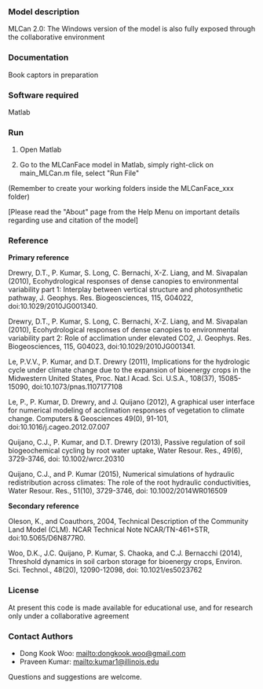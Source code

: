 ### Model description
MLCan 2.0: The Windows version of the model is also fully exposed through the collaborative environment


### Documentation
Book captors in preparation


### Software required
Matlab


### Run

1. Open Matlab

2. Go to the MLCanFace model in Matlab, simply right-click on main_MLCan.m file, select "Run File"

(Remember to create your working folders inside the MLCanFace_xxx folder)

[Please read the "About" page from the Help Menu on important details regarding use and citation of the model]

### Reference
**Primary reference**

Drewry, D.T., P. Kumar, S. Long, C. Bernachi, X-Z. Liang, and M. Sivapalan (2010), Ecohydrological responses of dense canopies to environmental variability part 1: Interplay between vertical structure and photosynthetic pathway, J. Geophys. Res. Biogeosciences, 115, G04022, doi:10.1029/2010JG001340.

Drewry, D.T., P. Kumar, S. Long, C. Bernachi, X-Z. Liang, and M. Sivapalan (2010), Ecohydrological responses of dense canopies to environmental variability part 2: Role of acclimation under elevated CO2, J. Geophys. Res. Biogeosciences, 115, G04023, doi:10.1029/2010JG001341.

Le, P.V.V., P. Kumar, and D.T. Drewry (2011), Implications for the hydrologic cycle under climate change due to the expansion of bioenergy crops in the Midwestern United States, Proc. Nat.l Acad. Sci. U.S.A., 108(37), 15085-15090, doi:10.1073/pnas.1107177108

Le, P., P. Kumar, D. Drewry, and J. Quijano (2012), A graphical user interface for numerical modeling of acclimation responses of vegetation to climate change.  Computers & Geosciences 49(0), 91-101, doi:10.1016/j.cageo.2012.07.007

Quijano, C.J., P. Kumar, and D.T. Drewry (2013), Passive regulation of soil biogeochemical cycling by root water uptake, Water Resour. Res., 49(6), 3729-3746, doi: 10.1002/wrcr.20310

Quijano, C.J., and P. Kumar (2015), Numerical simulations of hydraulic redistribution across climates: The role of the root hydraulic conductivities, Water Resour. Res., 51(10), 3729-3746, doi: 10.1002/2014WR016509

**Secondary reference**

Oleson, K., and Coauthors, 2004, Technical Description of the Community Land Model (CLM). NCAR Technical Note NCAR/TN-461+STR, doi:10.5065/D6N877R0.

Woo, D.K., J.C. Quijano, P. Kumar, S. Chaoka, and C.J. Bernacchi (2014), Threshold dynamics in soil carbon storage for bioenergy crops, Environ. Sci. Technol., 48(20), 12090-12098, doi: 10.1021/es5023762


### License
At present this code is made available for educational use, and for research only under a collaborative agreement


### Contact Authors
* Dong Kook Woo: <mailto:dongkook.woo@gmail.com>
* Praveen Kumar: <mailto:kumar1@illinois.edu>

Questions and suggestions are welcome.